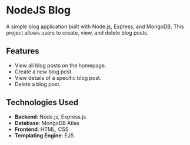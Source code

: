 # NodeJS Blog

A simple blog application built with Node.js, Express, and MongoDB. This project allows users to create, view, and delete blog posts.

## Features
- View all blog posts on the homepage.
- Create a new blog post.
- View details of a specific blog post.
- Delete a blog post.

## Technologies Used
- **Backend**: Node.js, Express.js
- **Database**: MongoDB Atlas
- **Frontend**: HTML, CSS
- **Templating Engine**: EJS


